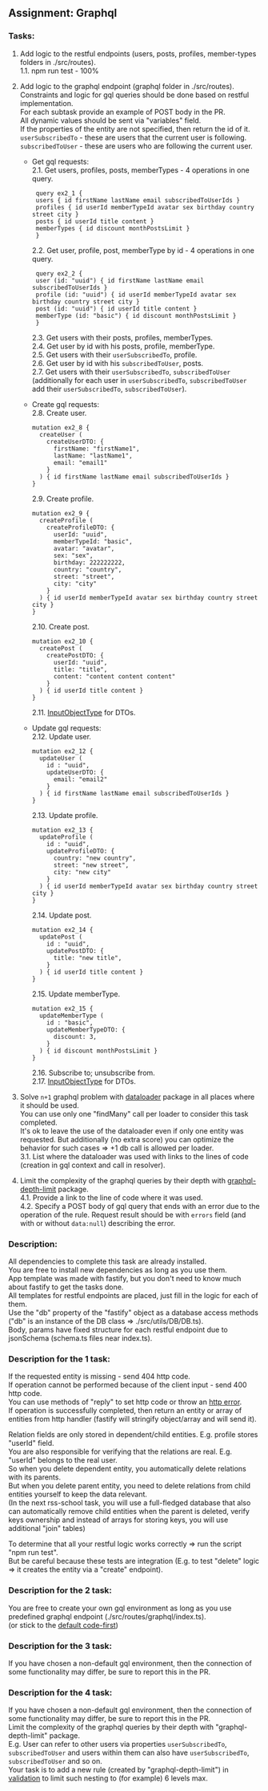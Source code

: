 ## Assignment: Graphql

### Tasks:

1. Add logic to the restful endpoints (users, posts, profiles, member-types folders in ./src/routes).  
   1.1. npm run test - 100%
2. Add logic to the graphql endpoint (graphql folder in ./src/routes).  
   Constraints and logic for gql queries should be done based on restful implementation.  
   For each subtask provide an example of POST body in the PR.  
   All dynamic values should be sent via "variables" field.  
   If the properties of the entity are not specified, then return the id of it.  
   `userSubscribedTo` - these are users that the current user is following.  
   `subscribedToUser` - these are users who are following the current user.

   - Get gql requests:  
     2.1. Get users, profiles, posts, memberTypes - 4 operations in one query.

     ```
      query ex2_1 {
      users { id firstName lastName email subscribedToUserIds }
      profiles { id userId memberTypeId avatar sex birthday country street city }
      posts { id userId title content }
      memberTypes { id discount monthPostsLimit }
      }
     ```

     2.2. Get user, profile, post, memberType by id - 4 operations in one query.

     ```
      query ex2_2 {
      user (id: "uuid") { id firstName lastName email subscribedToUserIds }
      profile (id: "uuid") { id userId memberTypeId avatar sex birthday country street city }
      post (id: "uuid") { id userId title content }
      memberType (id: "basic") { id discount monthPostsLimit }
      }
     ```

     2.3. Get users with their posts, profiles, memberTypes.  
     2.4. Get user by id with his posts, profile, memberType.  
     2.5. Get users with their `userSubscribedTo`, profile.  
     2.6. Get user by id with his `subscribedToUser`, posts.  
     2.7. Get users with their `userSubscribedTo`, `subscribedToUser` (additionally for each user in `userSubscribedTo`, `subscribedToUser` add their `userSubscribedTo`, `subscribedToUser`).

   - Create gql requests:  
     2.8. Create user.
     ```
     mutation ex2_8 {
       createUser (
         createUserDTO: {
           firstName: "firstName1",
           lastName: "lastName1",
           email: "email1"
         }
       ) { id firstName lastName email subscribedToUserIds }
     }
     ```
     2.9. Create profile.
     ```
     mutation ex2_9 {
       createProfile (
         createProfileDTO: {
           userId: "uuid",
           memberTypeId: "basic",
           avatar: "avatar",
           sex: "sex",
           birthday: 222222222,
           country: "country",
           street: "street",
           city: "city"
         }
       ) { id userId memberTypeId avatar sex birthday country street city }
     }
     ```
     2.10. Create post.
     ```
     mutation ex2_10 {
       createPost (
         createPostDTO: {
           userId: "uuid",
           title: "title",
           content: "content content content"
         }
       ) { id userId title content }
     }
     ```
     2.11. [InputObjectType](https://graphql.org/graphql-js/type/#graphqlinputobjecttype) for DTOs.
   - Update gql requests:  
     2.12. Update user.
     ```
     mutation ex2_12 {
       updateUser (
         id : "uuid",
         updateUserDTO: {
           email: "email2"
         }
       ) { id firstName lastName email subscribedToUserIds }
     }
     ```
     2.13. Update profile.
     ```
     mutation ex2_13 {
       updateProfile (
         id : "uuid",
         updateProfileDTO: {
           country: "new country",
           street: "new street",
           city: "new city"
         }
       ) { id userId memberTypeId avatar sex birthday country street city }
     }
     ```
     2.14. Update post.
     ```
     mutation ex2_14 {
       updatePost (
         id : "uuid",
         updatePostDTO: {
           title: "new title",
         }
       ) { id userId title content }
     }
     ```
     2.15. Update memberType.
     ```
     mutation ex2_15 {
       updateMemberType (
         id : "basic",
         updateMemberTypeDTO: {
           discount: 3,
         }
       ) { id discount monthPostsLimit }
     }
     ```
     2.16. Subscribe to; unsubscribe from.  
     2.17. [InputObjectType](https://graphql.org/graphql-js/type/#graphqlinputobjecttype) for DTOs.

3. Solve `n+1` graphql problem with [dataloader](https://www.npmjs.com/package/dataloader) package in all places where it should be used.  
   You can use only one "findMany" call per loader to consider this task completed.  
   It's ok to leave the use of the dataloader even if only one entity was requested. But additionally (no extra score) you can optimize the behavior for such cases => +1 db call is allowed per loader.  
   3.1. List where the dataloader was used with links to the lines of code (creation in gql context and call in resolver).
4. Limit the complexity of the graphql queries by their depth with [graphql-depth-limit](https://www.npmjs.com/package/graphql-depth-limit) package.  
   4.1. Provide a link to the line of code where it was used.  
   4.2. Specify a POST body of gql query that ends with an error due to the operation of the rule. Request result should be with `errors` field (and with or without `data:null`) describing the error.

### Description:

All dependencies to complete this task are already installed.  
You are free to install new dependencies as long as you use them.  
App template was made with fastify, but you don't need to know much about fastify to get the tasks done.  
All templates for restful endpoints are placed, just fill in the logic for each of them.  
Use the "db" property of the "fastify" object as a database access methods ("db" is an instance of the DB class => ./src/utils/DB/DB.ts).  
Body, params have fixed structure for each restful endpoint due to jsonSchema (schema.ts files near index.ts).

### Description for the 1 task:

If the requested entity is missing - send 404 http code.  
If operation cannot be performed because of the client input - send 400 http code.  
You can use methods of "reply" to set http code or throw an [http error](https://github.com/fastify/fastify-sensible#fastifyhttperrors).  
If operation is successfully completed, then return an entity or array of entities from http handler (fastify will stringify object/array and will send it).

Relation fields are only stored in dependent/child entities. E.g. profile stores "userId" field.  
You are also responsible for verifying that the relations are real. E.g. "userId" belongs to the real user.  
So when you delete dependent entity, you automatically delete relations with its parents.  
But when you delete parent entity, you need to delete relations from child entities yourself to keep the data relevant.  
(In the next rss-school task, you will use a full-fledged database that also can automatically remove child entities when the parent is deleted, verify keys ownership and instead of arrays for storing keys, you will use additional "join" tables)

To determine that all your restful logic works correctly => run the script "npm run test".  
But be careful because these tests are integration (E.g. to test "delete" logic => it creates the entity via a "create" endpoint).

### Description for the 2 task:

You are free to create your own gql environment as long as you use predefined graphql endpoint (./src/routes/graphql/index.ts).  
(or stick to the [default code-first](https://github.dev/graphql/graphql-js/blob/ffa18e9de0ae630d7e5f264f72c94d497c70016b/src/__tests__/starWarsSchema.ts))

### Description for the 3 task:

If you have chosen a non-default gql environment, then the connection of some functionality may differ, be sure to report this in the PR.

### Description for the 4 task:

If you have chosen a non-default gql environment, then the connection of some functionality may differ, be sure to report this in the PR.  
Limit the complexity of the graphql queries by their depth with "graphql-depth-limit" package.  
E.g. User can refer to other users via properties `userSubscribedTo`, `subscribedToUser` and users within them can also have `userSubscribedTo`, `subscribedToUser` and so on.  
Your task is to add a new rule (created by "graphql-depth-limit") in [validation](https://graphql.org/graphql-js/validation/) to limit such nesting to (for example) 6 levels max.
